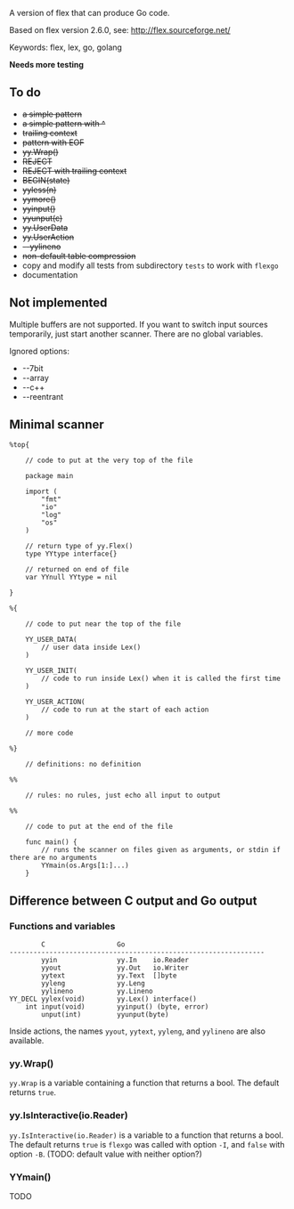 A version of flex that can produce Go code.

Based on flex version 2.6.0, see: http://flex.sourceforge.net/

Keywords: flex, lex, go, golang

**Needs more testing**

## To do

 * ~~a simple pattern~~
 * ~~a simple pattern with ^~~
 * ~~trailing context~~
 * ~~pattern with EOF~~
 * ~~yy.Wrap()~~
 * ~~REJECT~~
 * ~~REJECT with trailing context~~
 * ~~BEGIN(state)~~
 * ~~yyless(n)~~
 * ~~yymore()~~
 * ~~yyinput()~~
 * ~~yyunput(c)~~
 * ~~yy.UserData~~
 * ~~yy.UserAction~~
 * ~~--yylineno~~
 * ~~non-default table compression~~
 * copy and modify all tests from subdirectory `tests` to work with `flexgo`
 * documentation

## Not implemented

Multiple buffers are not supported. If you want to switch input sources
temporarily, just start another scanner. There are no global variables.

Ignored options:

 * --7bit
 * --array
 * --c++
 * --reentrant

## Minimal scanner

    %top{

        // code to put at the very top of the file

        package main

        import (
            "fmt"
            "io"
            "log"
            "os"
        )

        // return type of yy.Flex()
        type YYtype interface{}

        // returned on end of file
        var YYnull YYtype = nil

    }

    %{

        // code to put near the top of the file

        YY_USER_DATA(
            // user data inside Lex()
        )

        YY_USER_INIT(
            // code to run inside Lex() when it is called the first time
        )

        YY_USER_ACTION(
            // code to run at the start of each action
        )

        // more code

    %}

        // definitions: no definition

    %%

        // rules: no rules, just echo all input to output

    %%

        // code to put at the end of the file

        func main() {
            // runs the scanner on files given as arguments, or stdin if there are no arguments
            YYmain(os.Args[1:]...)
        }

## Difference between C output and Go output

### Functions and variables

            C                  Go
    ----------------------------------------------------------------
            yyin               yy.In    io.Reader
            yyout              yy.Out   io.Writer
            yytext             yy.Text  []byte
            yyleng             yy.Leng
            yylineno           yy.Lineno
    YY_DECL yylex(void)        yy.Lex() interface()
        int input(void)        yyinput() (byte, error)
            unput(int)         yyunput(byte)

Inside actions, the names `yyout`, `yytext`, `yyleng`, and `yylineno`
are also available.

### yy.Wrap()

`yy.Wrap` is a variable containing a function that returns a bool. The
default returns `true`.

### yy.IsInteractive(io.Reader)

`yy.IsInteractive(io.Reader)` is a variable to a function that returns a
bool. The default returns `true` is `flexgo` was called with option
`-I`, and `false` with option `-B`. (TODO: default value with neither
option?)

### YYmain()

TODO

